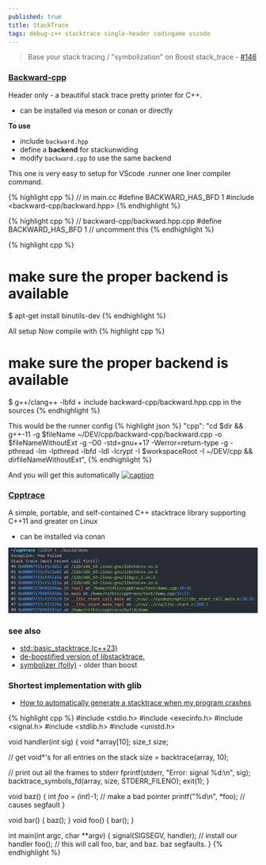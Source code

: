 ```yaml
---
published: true
title: StackTrace
tags: debug-c++ stacktrace single-header codingame vscode
---
```

> Base your stack tracing / "symbolization" on Boost stack_trace - [#146](https://github.com/doctest/doctest/issues/146)

### [Backward-cpp](https://github.com/bombela/backward-cpp?tab=readme-ov-file#backward-cpp-)
Header only - a beautiful stack trace pretty printer for C++.
- can be installed via meson or conan or directly

**To use**
- include `backward.hpp`
- define a **backend** for stackunwiding
- modify `backward.cpp` to use the same backend

This one is very easy to setup for VScode .runner one liner compiler command.

{% highlight cpp %}
// in main.cc
#define BACKWARD_HAS_BFD 1
#include <backward-cpp/backward.hpp>
{% endhighlight %}

{% highlight cpp %}
// backward-cpp/backward.hpp.cpp
#define BACKWARD_HAS_BFD 1    // uncomment this
{% endhighlight %}

{% highlight cpp %}
# make sure the proper backend is available
$ apt-get install binutils-dev
{% endhighlight %}

All setup
Now compile with
{% highlight cpp %}
# make sure the proper backend is available
$ g++/clang++ -lbfd + include backward-cpp/backward.hpp.cpp in the sources
{% endhighlight %}

This would be the runner config
{% highlight json %}
"cpp": "cd $dir && g++-11 -g $fileName ~/DEV/cpp/backward-cpp/backward.cpp -o $fileNameWithoutExt -g -O0 -std=gnu++17 -Werror=return-type -g -pthread -lm -lpthread -lbfd -ldl -lcrypt -I $workspaceRoot -I ~/DEV/cpp  && $dir$fileNameWithoutExt",
{% endhighlight %}

And you will get this automatically
[![caption](https://github.com/bombela/backward-cpp/raw/master/doc/pretty.png)](https://github.com/bombela/backward-cpp/tree/master?tab=readme-ov-file#backward-cpp-)

### [Cpptrace](https://github.com/jeremy-rifkin/cpptrace?tab=readme-ov-file#cpptrace-)
A simple, portable, and self-contained C++ stacktrace library supporting C++11 and greater on Linux
- can be installed via conan

[![caption](https://github.com/jeremy-rifkin/cpptrace/raw/main/res/from_current.png)](https://github.com/jeremy-rifkin/cpptrace?tab=readme-ov-file#30-second-overview)

### see also

- [std::basic_stacktrace (c++23)](https://en.cppreference.com/w/cpp/utility/basic_stacktrace)
- [de-boostified version of libstacktrace.](https://github.com/eyalroz/stacktrace/)
- [symbolizer (folly)](https://github.com/facebook/folly/tree/main/folly/experimental/symbolizer) - older than boost

### Shortest implementation with glib

- [How to automatically generate a stacktrace when my program crashes](https://stackoverflow.com/questions/77005/how-to-automatically-generate-a-stacktrace-when-my-program-crashes)

{% highlight cpp %}
#include <stdio.h>
#include <execinfo.h>
#include <signal.h>
#include <stdlib.h>
#include <unistd.h>


void handler(int sig) {
  void *array[10];
  size_t size;

  // get void*'s for all entries on the stack
  size = backtrace(array, 10);

  // print out all the frames to stderr
  fprintf(stderr, "Error: signal %d:\n", sig);
  backtrace_symbols_fd(array, size, STDERR_FILENO);
  exit(1);
}

void baz() {
 int *foo = (int*)-1; // make a bad pointer
  printf("%d\n", *foo);       // causes segfault
}

void bar() { baz(); }
void foo() { bar(); }


int main(int argc, char **argv) {
  signal(SIGSEGV, handler);   // install our handler
  foo(); // this will call foo, bar, and baz.  baz segfaults.
}
{% endhighlight %}
